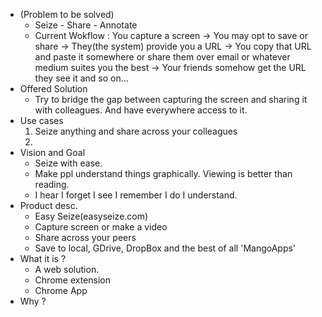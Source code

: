 * (Problem to be solved)
  - Seize - Share - Annotate
  - Current Wokflow : You capture a screen -> You may opt to save or share -> They(the system) provide you a URL -> You copy that URL and paste it somewhere or share them over email or whatever medium suites you the best -> Your friends somehow get the URL they see it and so on...
* Offered Solution
  - Try to bridge the gap between capturing the screen and sharing it with colleagues. And have everywhere access to it.
* Use cases
  1. Seize anything and share across your colleagues
  2. 
* Vision and Goal
  - Seize with ease.
  - Make ppl understand things graphically. Viewing is better than reading.
  - I hear I forget I see I remember I do I understand.
* Product desc.
  * Easy Seize(easyseize.com)
  * Capture screen or make a video
  * Share across your peers
  * Save to local, GDrive, DropBox and the best of all 'MangoApps'
* What it is ?
  * A web solution.
  * Chrome extension
  * Chrome App
* Why ?
